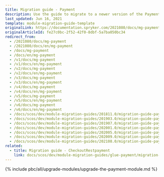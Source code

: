 ```yaml
---
title: Migration guide - Payment
description: Use the guide to migrate to a newer version of the Payment module.
last_updated: Jun 16, 2021
template: module-migration-guide-template
originalLink: https://documentation.spryker.com/2021080/docs/mg-payment
originalArticleId: fe27c0bc-2f52-42f0-8dbf-5a7ba050bc34
redirect_from:
  - /2021080/docs/mg-payment
  - /2021080/docs/en/mg-payment
  - /docs/mg-payment
  - /docs/en/mg-payment
  - /v1/docs/mg-payment
  - /v1/docs/en/mg-payment
  - /v2/docs/mg-payment
  - /v2/docs/en/mg-payment
  - /v3/docs/mg-payment
  - /v3/docs/en/mg-payment
  - /v4/docs/mg-payment
  - /v4/docs/en/mg-payment
  - /v5/docs/mg-payment
  - /v5/docs/en/mg-payment
  - /v6/docs/mg-payment
  - /v6/docs/en/mg-payment
  - /docs/scos/dev/module-migration-guides/201811.0/migration-guide-payment.html
  - /docs/scos/dev/module-migration-guides/201903.0/migration-guide-payment.html
  - /docs/scos/dev/module-migration-guides/201907.0/migration-guide-payment.html
  - /docs/scos/dev/module-migration-guides/202001.0/migration-guide-payment.html
  - /docs/scos/dev/module-migration-guides/202005.0/migration-guide-payment.html
  - /docs/scos/dev/module-migration-guides/202009.0/migration-guide-payment.html
  - /docs/scos/dev/module-migration-guides/202108.0/migration-guide-payment.html
related:
  - title: Migration guide - CheckoutRestpayment
    link: docs/scos/dev/module-migration-guides/glue-payment/migration-guide-checkoutrestpayment.html
---
```


{% include pbc/all/upgrade-modules/upgrade-the-payment-module.md %} <!-- To edit, see /_includes/pbc/all/upgrade-modules/upgrade-the-payment-module.md -->
